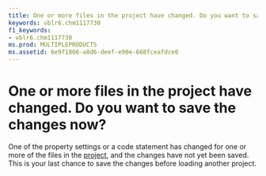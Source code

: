 ```yaml
---
title: One or more files in the project have changed. Do you want to save the changes now?
keywords: vblr6.chm1117730
f1_keywords:
- vblr6.chm1117730
ms.prod: MULTIPLEPRODUCTS
ms.assetid: 6e9f1866-a8d6-deef-e90e-668fceafdce0
---
```



# One or more files in the project have changed. Do you want to save the changes now?

One of the property settings or a code statement has changed for one or more of the files in the [project](vbe-glossary.md), and the changes have not yet been saved. This is your last chance to save the changes before loading another project.


